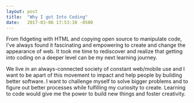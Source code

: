 ```yaml
---
layout: post
title:  "Why I got Into Coding"
date:   2017-03-06 17:53:38 -0500
---
```



From fidgeting with HTML and copying open source to manipulate code, I've always found it fascinating and empowering to create and change the appearance of web. It took me time to rediscover and realize that getting into coding on a deeper level can be my next learning journey. 

We live in an always-connected society of constant web/mobile use and I want to be apart of this movement to impact and help people by building better software. I want to challenge myself to solve bigger problems and to figure out better processes while fulfilling my curiosity to create. Learning to code would give me the power to build new things and foster creativity.
